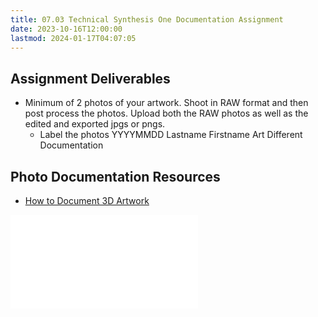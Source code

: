 ```yaml
---
title: 07.03 Technical Synthesis One Documentation Assignment
date: 2023-10-16T12:00:00
lastmod: 2024-01-17T04:07:05
---
```


## Assignment Deliverables

- Minimum of 2 photos of your artwork. Shoot in RAW format and then post process the photos. Upload both the RAW photos as well as the edited and exported jpgs or pngs.
  - Label the photos YYYYMMDD Lastname Firstname Art Different Documentation

## Photo Documentation Resources

- [How to Document 3D Artwork](../../../../photography/how-to-document-3d-artwork.md)

![How to Document 3D Artwork](../../../../photography/how-to-document-3d-artwork.md)
